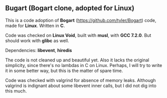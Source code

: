 Bugart (Bogart clone, adopted for Linux)
----------------------------------------

This is a code adoption of **Bogart** (https://github.com/tyler/Bogart) code, made for **Linux**. Written in **C**.

Code was checked on **Linux Void**, built with **musl**, with **GCC 7.2.0**. But should work with **glibc** as well.

Dependencies: 
**libevent**, **hiredis**

The code is not cleaned up and beautiful yet. Also it lacks the original simplicity, since there's no lambdas in C on Linux. 
Perhaps, I will try to write it in some better way, but this is the matter of spare time.

Code was checked with valgrind for absence of memory leaks. Although valgrind is indignant about some libevent inner calls, but I did not dig into this much.
